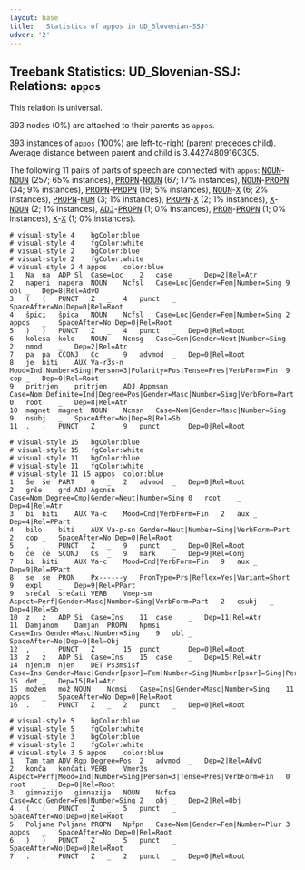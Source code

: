 ```yaml
---
layout: base
title:  'Statistics of appos in UD_Slovenian-SSJ'
udver: '2'
---
```


## Treebank Statistics: UD_Slovenian-SSJ: Relations: `appos`

This relation is universal.

393 nodes (0%) are attached to their parents as `appos`.

393 instances of `appos` (100%) are left-to-right (parent precedes child).
Average distance between parent and child is 3.44274809160305.

The following 11 pairs of parts of speech are connected with `appos`: <tt><a href="sl_ssj-pos-NOUN.html">NOUN</a></tt>-<tt><a href="sl_ssj-pos-NOUN.html">NOUN</a></tt> (257; 65% instances), <tt><a href="sl_ssj-pos-PROPN.html">PROPN</a></tt>-<tt><a href="sl_ssj-pos-NOUN.html">NOUN</a></tt> (67; 17% instances), <tt><a href="sl_ssj-pos-NOUN.html">NOUN</a></tt>-<tt><a href="sl_ssj-pos-PROPN.html">PROPN</a></tt> (34; 9% instances), <tt><a href="sl_ssj-pos-PROPN.html">PROPN</a></tt>-<tt><a href="sl_ssj-pos-PROPN.html">PROPN</a></tt> (19; 5% instances), <tt><a href="sl_ssj-pos-NOUN.html">NOUN</a></tt>-<tt><a href="sl_ssj-pos-X.html">X</a></tt> (6; 2% instances), <tt><a href="sl_ssj-pos-PROPN.html">PROPN</a></tt>-<tt><a href="sl_ssj-pos-NUM.html">NUM</a></tt> (3; 1% instances), <tt><a href="sl_ssj-pos-PROPN.html">PROPN</a></tt>-<tt><a href="sl_ssj-pos-X.html">X</a></tt> (2; 1% instances), <tt><a href="sl_ssj-pos-X.html">X</a></tt>-<tt><a href="sl_ssj-pos-NOUN.html">NOUN</a></tt> (2; 1% instances), <tt><a href="sl_ssj-pos-ADJ.html">ADJ</a></tt>-<tt><a href="sl_ssj-pos-PROPN.html">PROPN</a></tt> (1; 0% instances), <tt><a href="sl_ssj-pos-PRON.html">PRON</a></tt>-<tt><a href="sl_ssj-pos-PROPN.html">PROPN</a></tt> (1; 0% instances), <tt><a href="sl_ssj-pos-X.html">X</a></tt>-<tt><a href="sl_ssj-pos-X.html">X</a></tt> (1; 0% instances).


~~~ conllu
# visual-style 4	bgColor:blue
# visual-style 4	fgColor:white
# visual-style 2	bgColor:blue
# visual-style 2	fgColor:white
# visual-style 2 4 appos	color:blue
1	Na	na	ADP	Sl	Case=Loc	2	case	_	Dep=2|Rel=Atr
2	naperi	napera	NOUN	Ncfsl	Case=Loc|Gender=Fem|Number=Sing	9	obl	_	Dep=8|Rel=AdvO
3	(	(	PUNCT	Z	_	4	punct	_	SpaceAfter=No|Dep=0|Rel=Root
4	špici	špica	NOUN	Ncfsl	Case=Loc|Gender=Fem|Number=Sing	2	appos	_	SpaceAfter=No|Dep=0|Rel=Root
5	)	)	PUNCT	Z	_	4	punct	_	Dep=0|Rel=Root
6	kolesa	kolo	NOUN	Ncnsg	Case=Gen|Gender=Neut|Number=Sing	2	nmod	_	Dep=2|Rel=Atr
7	pa	pa	CCONJ	Cc	_	9	advmod	_	Dep=0|Rel=Root
8	je	biti	AUX	Va-r3s-n	Mood=Ind|Number=Sing|Person=3|Polarity=Pos|Tense=Pres|VerbForm=Fin	9	cop	_	Dep=0|Rel=Root
9	pritrjen	pritrjen	ADJ	Appmsnn	Case=Nom|Definite=Ind|Degree=Pos|Gender=Masc|Number=Sing|VerbForm=Part	0	root	_	Dep=8|Rel=Atr
10	magnet	magnet	NOUN	Ncmsn	Case=Nom|Gender=Masc|Number=Sing	9	nsubj	_	SpaceAfter=No|Dep=8|Rel=Sb
11	.	.	PUNCT	Z	_	9	punct	_	Dep=0|Rel=Root

~~~


~~~ conllu
# visual-style 15	bgColor:blue
# visual-style 15	fgColor:white
# visual-style 11	bgColor:blue
# visual-style 11	fgColor:white
# visual-style 11 15 appos	color:blue
1	Še	še	PART	Q	_	2	advmod	_	Dep=0|Rel=Root
2	grše	grd	ADJ	Agcnsn	Case=Nom|Degree=Cmp|Gender=Neut|Number=Sing	0	root	_	Dep=4|Rel=Atr
3	bi	biti	AUX	Va-c	Mood=Cnd|VerbForm=Fin	2	aux	_	Dep=4|Rel=PPart
4	bilo	biti	AUX	Va-p-sn	Gender=Neut|Number=Sing|VerbForm=Part	2	cop	_	SpaceAfter=No|Dep=0|Rel=Root
5	,	,	PUNCT	Z	_	9	punct	_	Dep=0|Rel=Root
6	če	če	SCONJ	Cs	_	9	mark	_	Dep=9|Rel=Conj
7	bi	biti	AUX	Va-c	Mood=Cnd|VerbForm=Fin	9	aux	_	Dep=9|Rel=PPart
8	se	se	PRON	Px------y	PronType=Prs|Reflex=Yes|Variant=Short	9	expl	_	Dep=9|Rel=PPart
9	srečal	srečati	VERB	Vmep-sm	Aspect=Perf|Gender=Masc|Number=Sing|VerbForm=Part	2	csubj	_	Dep=4|Rel=Sb
10	z	z	ADP	Si	Case=Ins	11	case	_	Dep=11|Rel=Atr
11	Damjanom	Damjan	PROPN	Npmsi	Case=Ins|Gender=Masc|Number=Sing	9	obl	_	SpaceAfter=No|Dep=9|Rel=Obj
12	,	,	PUNCT	Z	_	15	punct	_	Dep=0|Rel=Root
13	z	z	ADP	Si	Case=Ins	15	case	_	Dep=15|Rel=Atr
14	njenim	njen	DET	Ps3msisf	Case=Ins|Gender=Masc|Gender[psor]=Fem|Number=Sing|Number[psor]=Sing|Person=3|Poss=Yes|PronType=Prs	15	det	_	Dep=15|Rel=Atr
15	možem	mož	NOUN	Ncmsi	Case=Ins|Gender=Masc|Number=Sing	11	appos	_	SpaceAfter=No|Dep=0|Rel=Root
16	.	.	PUNCT	Z	_	2	punct	_	Dep=0|Rel=Root

~~~


~~~ conllu
# visual-style 5	bgColor:blue
# visual-style 5	fgColor:white
# visual-style 3	bgColor:blue
# visual-style 3	fgColor:white
# visual-style 3 5 appos	color:blue
1	Tam	tam	ADV	Rgp	Degree=Pos	2	advmod	_	Dep=2|Rel=AdvO
2	konča	končati	VERB	Vmer3s	Aspect=Perf|Mood=Ind|Number=Sing|Person=3|Tense=Pres|VerbForm=Fin	0	root	_	Dep=0|Rel=Root
3	gimnazijo	gimnazija	NOUN	Ncfsa	Case=Acc|Gender=Fem|Number=Sing	2	obj	_	Dep=2|Rel=Obj
4	(	(	PUNCT	Z	_	5	punct	_	SpaceAfter=No|Dep=0|Rel=Root
5	Poljane	Poljane	PROPN	Npfpn	Case=Nom|Gender=Fem|Number=Plur	3	appos	_	SpaceAfter=No|Dep=0|Rel=Root
6	)	)	PUNCT	Z	_	5	punct	_	SpaceAfter=No|Dep=0|Rel=Root
7	.	.	PUNCT	Z	_	2	punct	_	Dep=0|Rel=Root

~~~



